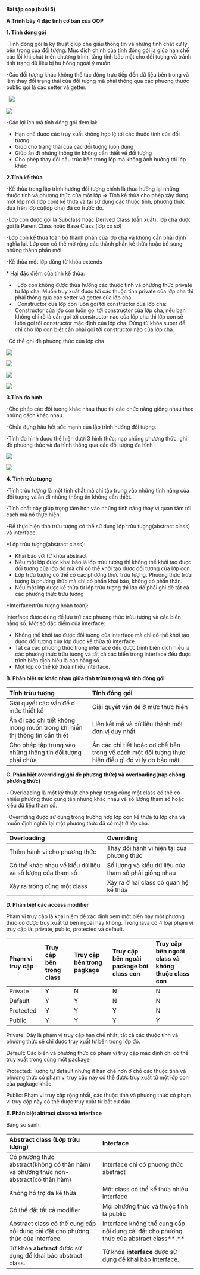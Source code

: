 ﻿**Bài tập oop (buổi 5)**

**A.Trình bày 4 đặc tính cơ bản của OOP**

**1. Tính đóng gói**

-Tính đóng gói là kỹ thuật giúp che giấu thông tin và những tính chất xử lý bên trong của đối tượng. Mục đích chính của tính đóng gói là giúp hạn chế các lỗi khi phát triển chương trình, tăng tính bảo mật cho đối tượng và tránh tình trạng dữ liệu bị hư hỏng ngoài ý muốn.

-Các đối tượng khác không thể tác động trực tiếp đến dữ liệu bên trong và làm thay đổi trạng thái của đối tượng mà phải thông qua các phương thước public gọi là các setter và getter.

` `![](Aspose.Words.1c96cc0c-07e4-4bbf-80cb-ec5f284db54f.001.png)

![](Aspose.Words.1c96cc0c-07e4-4bbf-80cb-ec5f284db54f.002.png)

-Các lợi ích mà tính đóng gói đem lại:

- Hạn chế được các truy xuất không hợp lệ tới các thuộc tính của đối tượng.
- Giúp cho trạng thái của các đối tượng luôn đúng
- Giúp ẩn đi những thông tin không cần thiết về đối tượng
- Cho phép thay đổi cấu trúc bên trong lớp mà không ảnh hưởng tới lớp khác

**2.Tính kế thừa**

-Kế thừa trong lập trình hướng đối tượng chính là thừa hưởng lại những thuộc tính và phương thức của một lớp => Tính kế thừa cho phép xây dựng một lớp mới (lớp con) kế thừa và tái sử dụng các thuộc tính, phương thức dựa trên lớp cũ(lớp cha) đã có trước đó.

-Lớp con được gọi là Subclass hoặc Derived Class (dẫn xuất), lớp cha được gọi là Parent Class hoặc Base Class (lớp cơ sở)

-Lớp con kế thừa toàn bộ thành phần của lớp cha và không cần phải định nghĩa lại. Lớp con có thể mở rộng các thành phần kế thừa hoặc bổ sung những thành phần mới

-Kế thừa một lớp dùng từ khóa extends

\* Hại đặc điểm của tính kế thừa:

- -Lớp con không được thừa hưởng các thuộc tính và phương thức private từ lớp cha: Muốn truy xuất được tới các thuộc tính private của lớp cha thì phải thông qua các setter và getter của lớp cha
- -Constructor của lớp con luôn gọi tới constructor của lớp cha: Constructor của lớp con luôn gọi tới constructor của lớp cha, nếu bạn không chỉ rõ là cần gọi tới constructor nào của lớp cha thì lớp con sẽ luôn gọi tới constructor mặc định của lớp cha. Dùng từ khóa super để chỉ cho lớp con biết cần phải gọi tới constructor nào của lớp cha.

-Có thể ghi đè phương thức của lớp cha

![](Aspose.Words.1c96cc0c-07e4-4bbf-80cb-ec5f284db54f.003.png)

![](Aspose.Words.1c96cc0c-07e4-4bbf-80cb-ec5f284db54f.004.png)

![](Aspose.Words.1c96cc0c-07e4-4bbf-80cb-ec5f284db54f.005.png)

![](Aspose.Words.1c96cc0c-07e4-4bbf-80cb-ec5f284db54f.006.png)

**3.Tính đa hình**

-Cho phép các đối tượng khác nhau thực thi các chức năng giống nhau theo những cách khác nhau.

-Chứa đựng hầu hết sức mạnh của lập trình hướng đối tượng.

-Tính đa hình được thể hiện dưới 3 hình thức: nạp chồng phương thức, ghi đè phương thức và đa hình thông qua các đối tượng đa hình

![](Aspose.Words.1c96cc0c-07e4-4bbf-80cb-ec5f284db54f.007.png)

![](Aspose.Words.1c96cc0c-07e4-4bbf-80cb-ec5f284db54f.008.png)

**4. Tính trừu tượng**

-Tính trừu tượng là một tính chất mà chỉ tập trung vào những tính năng của đối tượng và ẩn đi những thông tin không cần thiết.

-Tính chất này giúp trọng tâm hơn vào những tính năng thay vì quan tâm tới cách mà nó thực hiện.

-Để thực hiện tính trừu tượng có thể sử dụng lớp trừu tượng(abstract class) và interface.

\*Lớp trừu tượng(abstract class):

- Khai báo với từ khóa abstract
- Nếu một lớp được khai báo là lớp trừu tượng thì không thể khởi tạo được đối tượng của lớp đó mà chỉ có thể khởi tạo được đối tượng của lớp con.
- Lớp trừu tượng có thể có các phương thức trừu tượng. Phương thức trừu tượng là phương thức mà chỉ có phần khai báo, không có phần thân.
- Nếu một lớp được kế thừa từ lớp trừu tượng thì lớp đó phải ghi đè tất cả các phương thức trừu tượng

\*Interface(trừu tượng hoàn toàn):

Interface được dùng để lưu trữ các phương thức trừu tượng và các biến hằng số. Một số đặc điểm của interface:

- Không thể khởi tạo được đối tượng của interface mà chỉ có thể khởi tạo được đối tượng của lớp được kế thừa từ interface.
- Tất cả các phương thức trong interface đều được trình biên dịch hiểu là các phương thức trừu tượng và tất cả các biến trong interface đều được trình biên dịch hiểu là các hằng số.
- Một lớp có thể kế thừa nhiều interface.

**B. Phân biệt sự khác nhau giữa tính trừu tượng và tính đóng gói**

|**Tính trừu tượng**|**Tính đóng gói**|
| :- | :- |
|Giải quyết các vấn đề ở mức thiết kế|Giải quyết vấn đề ở mức thực hiện|
|Ẩn đi các chi tiết không mong muốn trong khi hiển thị thông tin cần thiết |Liên kết mã và dữ liệu thành một đơn vị duy nhất|
|Cho phép tập trung vào những thông tin đối tượng phải chứa|Ẩn các chi tiết hoặc cơ chế bên trong về cách một đối tượng thực hiện điều gì đó vì lý do bảo mật|

**C. Phân biệt overriding(ghi đè phương thức) và overloading(nạp chồng phương thức)**

**-** Overloading là một kỹ thuật cho phép trong cùng một class có thể có nhiều phướng thức cùng tên nhưng khác nhau về số lượng tham số hoặc kiểu dữ liệu tham số.

-Overriding được sử dụng trong trường hợp lớp con kế thừa từ lớp cha và muốn định nghĩa lại một phương thức đã có mặt ở lớp cha.

|Overloading |Overriding |
| :- | :- |
|Thêm hành vi cho phương thức |Thay đổi hành vi hiện tại của phương thức|
|Có thể khác nhau về kiểu dữ liệu và số lượng của tham số |Số lượng và kiểu dữ liệu của tham sô phải giống nhau|
|Xảy ra trong cùng một class|Xảy ra ở hai class có quan hệ kế thừa|
**D. Phân biệt các access modifier**

Phạm vị truy cập là khái niệm để xác định xem một biến hay một phương thức có được truy xuất từ bên ngoài hay không. Trong java có 4 loại phạm vi truy cập là: private, public, protected và default.

|Phạm vi truy cập|Truy cập bên trong class |Truy cập bên trong pagkage |Truy cập bên ngoài package bởi class con|Truy cập bên ngoài class và không thuộc class con|
| :- | :- | :- | :- | :- |
|Private|Y|N|N|N|
|Default|Y|Y|N|N|
|Protected|Y|Y|Y|N|
|Public|Y|Y|Y|Y|


Private: Đây là phạm vị truy cập hạn chế nhất, tất cả các thuộc tính và phương thức sẽ chỉ được truy xuất từ bên trong lớp đó.

Default: Các biến và phương thức có phạm vi truy cập mặc định chỉ có thể truy xuất trong cùng một package

Protected: Tương tự default nhưng ít hạn chế hơn ở chỗ các thuộc tính và phương thức có phạm vị truy cập này có thể được truy xuất từ một lớp con của pagkage khác.

Public: Phạm vi truy cập rộng nhất, các thuộc tính và phương thức có phạm vi truy cập này có thể được truy xuất từ bất cứ đâu

**E. Phân biệt abtract class và interface**

Bảng so sánh:

|Abstract class (Lớp trừu tượng)|Interface|
| :- | :- |
|Có phương thức abstract(không có thân hàm) và phương thức non-abstract(có thân hàm)|Interface chỉ có phương thức abstract|
|Không hỗ trợ đa kế thừa|Một class có thể kế thừa nhiều interface|
|Có thể đặt tất cả modifier |Mọi phương thức và thuộc tính là public |
|Abstract class có thể cung cấp nội dung cài đặt cho phương thức của interface.|Interface không thể cung cấp nội dung cài đặt cho phương thức của abstract class**.**|
|Từ khóa **abstract** được sử dụng để khai báo abstract class.|Từ khóa **interface** được sử dụng để khai báo interface.|



